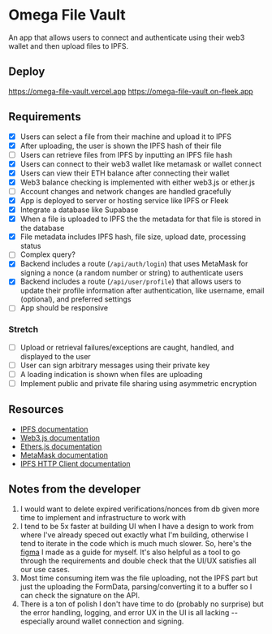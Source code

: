 # Omega File Vault

An app that allows users to connect and authenticate using their web3 wallet and then upload files to IPFS.

## Deploy

https://omega-file-vault.vercel.app
https://omega-file-vault.on-fleek.app

## Requirements

- [x] Users can select a file from their machine and upload it to IPFS
- [x] After uploading, the user is shown the IPFS hash of their file
- [ ] Users can retrieve files from IPFS by inputting an IPFS file hash
- [x] Users can connect to their web3 wallet like metamask or wallet connect
- [x] Users can view their ETH balance after connecting their wallet
- [x] Web3 balance checking is implemented with either web3.js or ether.js
- [ ] Account changes and network changes are handled gracefully
- [x] App is deployed to server or hosting service like IPFS or Fleek
- [x] Integrate a database like Supabase
- [x] When a file is uploaded to IPFS the the metadata for that file is stored in the database
- [x] File metadata includes IPFS hash, file size, upload date, processing status
- [ ] Complex query?
- [x] Backend includes a route (`/api/auth/login`) that uses MetaMask for signing a nonce (a random number or string) to authenticate users
- [x] Backend includes a route (`/api/user/profile`) that allows users to update their profile information after authentication, like username, email (optional), and preferred settings
- [ ] App should be responsive

### Stretch

- [ ] Upload or retrieval failures/exceptions are caught, handled, and displayed to the user
- [ ] User can sign arbitrary messages using their private key
- [ ] A loading indication is shown when files are uploading
- [ ] Implement public and private file sharing using asymmetric encryption

## Resources

- [IPFS documentation](https://docs.ipfs.io/)
- [Web3.js documentation](https://web3js.readthedocs.io/)
- [Ethers.js documentation](https://docs.ethers.io/)
- [MetaMask documentation](https://docs.metamask.io/)
- [IPFS HTTP Client documentation](https://www.npmjs.com/package/ipfs-http-client)

## Notes from the developer

1. I would want to delete expired verifications/nonces from db given more time to implement and infrastructure to work with
2. I tend to be 5x faster at building UI when I have a design to work from where I've already speced out exactly what I'm building, otherwise I tend to iterate in the code which is much much slower. So, here's the [figma](https://www.figma.com/file/DeCNQcO7xMaSTl5Kc0HY1G/Untitled?type=design&node-id=0%3A1&mode=design&t=nJMZb9r1SZjWDDV2-1) I made as a guide for myself. It's also helpful as a tool to go through the requirements and double check that the UI/UX satisfies all our use cases.
3. Most time consuming item was the file uploading, not the IPFS part but just the uploading the FormData, parsing/converting it to a buffer so I can check the signature on the API.
4. There is a ton of polish I don't have time to do (probably no surprise) but the error handling, logging, and error UX in the UI is all lacking -- especially around wallet connection and signing.
